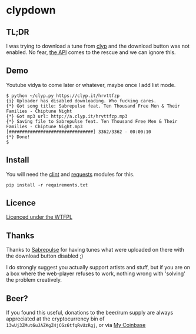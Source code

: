 # clypdown

## TL;DR  
I was trying to download a tune from [clyp](https://clyp.it/) and the download button was not enabled. No fear, [the API](https://clyp.it/api) comes to the rescue and we can ignore this.

## Demo  
Youtube vidya to come later or whatever, maybe once I add list mode.

```
$ python ~/clyp.py https://clyp.it/hrvttfzp
{i} Uploader has disabled downloading. Who fucking cares.
{*} Got song title: Sabrepulse feat. Ten Thousand Free Men & Their Families - Chiptune Night
{*} Got mp3 url: http://a.clyp.it/hrvttfzp.mp3
{*} Saving file to Sabrepulse feat. Ten Thousand Free Men & Their Families - Chiptune Night.mp3
[################################] 3362/3362 - 00:00:10
{*} Done!
$
```

## Install
You will need the [clint](https://github.com/kennethreitz/clint) and [requests](https://github.com/kennethreitz/requests) modules for this.
```
pip install -r requirements.txt
```

## Licence
[Licenced under the WTFPL](http://wtfpl.net)

## Thanks  
Thanks to [Sabrepulse](https://twitter.com/sabrepulse) for having tunes what were uploaded on there with the download button disabled ;)

I do strongly suggest you actually support artists and stuff, but if you are on a box where the web-player refuses to work, nothing wrong with 'solving' the problem creatively.

## Beer?
If you found this useful, donations to the beer/rum supply are always appreciated at the cryptocurrency bin of   ```13wUj3ZMut6uJAZKgZ4jCGz6tfqRvUzRgj```, or via [My Coinbase](https://www.coinbase.com/infodox/)
